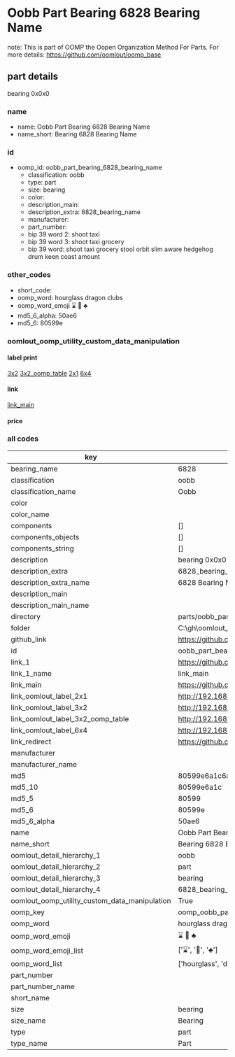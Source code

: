 # Oobb Part Bearing 6828 Bearing Name  

note: This is part of OOMP the Oopen Organization Method For Parts. For more details: https://github.com/oomlout/oomp_base

##  part details
  



bearing 0x0x0



### name
* name: Oobb Part Bearing 6828 Bearing Name
* name_short: Bearing 6828 Bearing Name
### id
* oomp_id: oobb_part_bearing_6828_bearing_name
  * classification: oobb
  * type: part
  * size: bearing
  * color: 
  * description_main: 
  * description_extra: 6828_bearing_name
  * manufacturer: 
  * part_number: 
  * bip 39 word 2: shoot taxi
  * bip 39 word 3: shoot taxi grocery
  * bip 39 word: shoot taxi grocery stool orbit slim aware hedgehog drum keen coast amount

### other_codes
* short_code: 
* oomp_word: hourglass dragon clubs
* oomp_word_emoji :hourglass: :dragon: :clubs:
* md5_6_alpha: 50ae6
* md5_6: 80599e






### oomlout_oomp_utility_custom_data_manipulation
#### label print
[3x2](http://192.168.1.245:1112/?label=oomp%2050ae6)
[3x2_oomp_table](http://192.168.1.108:1112/?label=oomp%2050ae6)
[2x1](http://192.168.1.242:1112/?label=oomp%2050ae6)
[6x4](http://192.168.1.55:1112/?label=oomp%2050ae6)    

#### link

[link_main](https://github.com/oomlout/oomlout_oobb_version_4_generated_parts/tree/main/navigation_oomp/oobb/part/bearing//6828_bearing_name/part)                              

#### price







### all codes 
| key | value |  
| --- | --- |  
| bearing_name | 6828 |  
| classification | oobb |  
| classification_name | Oobb |  
| color |  |  
| color_name |  |  
| components | [] |  
| components_objects | [] |  
| components_string | [] |  
| description | bearing 0x0x0 |  
| description_extra | 6828_bearing_name |  
| description_extra_name | 6828 Bearing Name |  
| description_main |  |  
| description_main_name |  |  
| directory | parts/oobb_part_bearing_6828_bearing_name |  
| folder | C:\gh\oomlout_oobb_version_4_generated_parts\parts\oobb_part_bearing_6828_bearing_name |  
| github_link | https://github.com/oomlout/oomlout_oomp_part_src/tree/main/parts/oobb_part_bearing_6828_bearing_name |  
| id | oobb_part_bearing_6828_bearing_name |  
| link_1 | https://github.com/oomlout/oomlout_oobb_version_4_generated_parts/tree/main/navigation_oomp/oobb/part/bearing//6828_bearing_name/part |  
| link_1_name | link_main |  
| link_main | https://github.com/oomlout/oomlout_oobb_version_4_generated_parts/tree/main/navigation_oomp/oobb/part/bearing//6828_bearing_name/part |  
| link_oomlout_label_2x1 | http://192.168.1.242:1112/?label=oomp%2050ae6 |  
| link_oomlout_label_3x2 | http://192.168.1.245:1112/?label=oomp%2050ae6 |  
| link_oomlout_label_3x2_oomp_table | http://192.168.1.108:1112/?label=oomp%2050ae6 |  
| link_oomlout_label_6x4 | http://192.168.1.55:1112/?label=oomp%2050ae6 |  
| link_redirect | https://github.com/oomlout/oomlout_oobb_version_4_generated_parts/tree/main/parts/hardware_bearing_6828 |  
| manufacturer |  |  
| manufacturer_name |  |  
| md5 | 80599e6a1c6a820b2f4dfd66cdb79e34 |  
| md5_10 | 80599e6a1c |  
| md5_5 | 80599 |  
| md5_6 | 80599e |  
| md5_6_alpha | 50ae6 |  
| name | Oobb Part Bearing 6828 Bearing Name |  
| name_short | Bearing 6828 Bearing Name |  
| oomlout_detail_hierarchy_1 | oobb |  
| oomlout_detail_hierarchy_2 | part |  
| oomlout_detail_hierarchy_3 | bearing |  
| oomlout_detail_hierarchy_4 | 6828_bearing_name |  
| oomlout_oomp_utility_custom_data_manipulation | True |  
| oomp_key | oomp_oobb_part_bearing_6828_bearing_name |  
| oomp_word | hourglass dragon clubs |  
| oomp_word_emoji | :hourglass: :dragon: :clubs: |  
| oomp_word_emoji_list | [':hourglass:', ':dragon:', ':clubs:'] |  
| oomp_word_list | ['hourglass', 'dragon', 'clubs'] |  
| part_number |  |  
| part_number_name |  |  
| short_name |  |  
| size | bearing |  
| size_name | Bearing |  
| type | part |  
| type_name | Part |  
